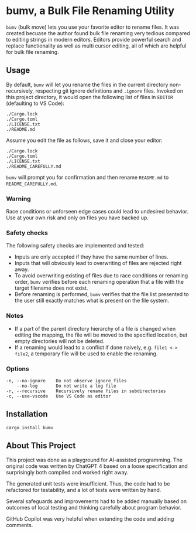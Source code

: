 # bumv, a Bulk File Renaming Utility

`bumv` (bulk move) lets you use your favorite editor to rename files.
It was created becuase the author found bulk file renaming very tedious compared to editing strings in modern editors. Editors provide powerful search and replace functionality as well as multi cursor editing, all of which are helpful for bulk file renaming.

## Usage

By default, `bumv` will let you rename the files in the current directory non-recursively, respecting git ignore definitions and `.ignore` files.
Invoked on this project directory, it would open the following list of files in `EDITOR` (defaulting to VS Code):

```
./Cargo.lock
./Cargo.toml
./LICENSE.txt
./README.md
```

Assume you edit the file as follows, save it and close your editor:

```
./Cargo.lock
./Cargo.toml
./LICENSE.txt
./README_CAREFULLY.md
```

`bumv` will prompt you for confirmation and then rename `README.md` to `README_CAREFULLY.md`.

### Warning

Race conditions or unforseen edge cases could lead to undesired behavior. Use at your own risk and only on files you have backed up.

### Safety checks

The following safety checks are implemented and tested:

- Inputs are only accepted if they have the same number of lines.
- Inputs that will obviously lead to overwriting of files are rejected right away.
- To avoid overwriting existing of files due to race conditions or renaming order, `bumv` verifies before each renaming operation that a file with the target filename does not exist.
- Before renaming is performed, `bumv` verifies that the file list presented to the user still exactly matches what is present on the file system.

### Notes

- If a part of the parent directory hierarchy of a file is changed when editing the mapping, the file will be moved to the specified location, but empty directories will not be deleted.
- If a renaming would lead to a conflict if done naively, e.g. `file1 <-> file2`, a temporary file will be used to enable the renaming.

### Options

```
-n, --no-ignore    Do not observe ignore files
    --no-log       Do not write a log file
-r, --recursive    Recursively rename files in subdirectories
-c, --use-vscode   Use VS Code as editor
```

## Installation

`cargo install bumv`

## About This Project

This project was done as a playground for AI-assisted programming. The original code was written by ChatGPT 4 based on a loose specification and surprisingly both compiled and worked right away.

The generated unit tests were insufficient. Thus, the code had to be refactored for testability, and a lot of tests were written by hand.

Several safeguards and improvements had to be added manually based on outcomes of local testing and thinking carefully about program behavior.

GitHub Copilot was very helpful when extending the code and adding comments.
